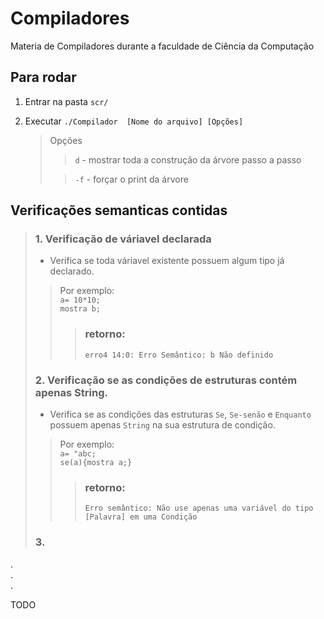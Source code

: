 # Compiladores
Materia de Compiladores durante a faculdade de Ciência da Computação

## Para rodar
1. Entrar na pasta  `scr/`

2. Executar `./Compilador  [Nome do arquivo] [Opções]`

    > Opções
    >
    >> `d` - mostrar toda a construção da árvore passo a passo 
    >     
    >> `-f` - forçar o print da árvore

## Verificações semanticas contidas
> ### 1. Verificação de váriavel declarada
>   
>   * Verifica se toda váriavel existente possuem algum tipo já declarado.
>> Por exemplo:   
>>`a= 10*10;`  
>>`mostra b;`
>>>### retorno:    
>>>`erro4 14:0: Erro Semântico: b Não definido`
>
> ### 2. Verificação se as condições de estruturas contém apenas String.
>   
>   * Verifica se as condições das estruturas `Se`, `Se-senão` e `Enquanto` possuem apenas `String` na sua estrutura de condição.
>> Por exemplo:  
>>`a= "abc;`  
>>`se(a){mostra a;}`
>>>### retorno:    
>>>`Erro semântico: Não use apenas uma variável do tipo [Palavra] em uma Condição`
>
> ### 3. 
.  
.  
.  

TODO




<!-- <span style="color:red">some text</span> -->